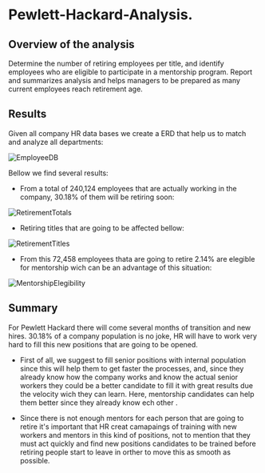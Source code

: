 # Pewlett-Hackard-Analysis.

## Overview of the analysis

Determine the number of retiring employees per title, and identify employees who are eligible to participate in a mentorship program. Report and summarizes analysis and helps managers to be prepared  as many current employees reach retirement age.

## Results

Given all company HR data bases we create a ERD that help us to match and analyze all departments:

![EmployeeDB](https://user-images.githubusercontent.com/96633294/154186618-2f6d231c-9946-49ba-91e7-a35b8f9d23c0.png)

Bellow we find several results: 

- From a total of 240,124 employees that are actually working in the company, 30.18% of them will be retiring soon: 

![RetirementTotals](https://user-images.githubusercontent.com/96633294/154350531-e8d9282d-0d14-49e0-a688-2755a1b30e94.png)

- Retiring titles that are going to be affected bellow:

![RetirementTitles](https://user-images.githubusercontent.com/96633294/154352263-6d97b673-55a6-4c1f-8021-454da263b1f5.png)

- From this 72,458 employees thata are going to retire 2.14% are elegible for mentorship wich can be an advantage of this situation: 

![MentorshipElegibility](https://user-images.githubusercontent.com/96633294/154351712-32c1012e-931c-45c1-aaaf-6b7932c138fd.png)


## Summary

For Pewlett Hackard there will come several months of transition and new hires. 30.18% of a company population is no joke, HR will have to work very hard to fill this new positions that are going to be opened. 

* First of all, we suggest to fill senior positions with internal population since this will help them to get faster the processes, and, since they already know how the company works and know the actual senior workers they could be a better candidate to fill it with great results due the velocity wich they can learn. Here, mentorship candidates can help them better since they already know ech other . 

* Since there is not enough mentors for each person that are going to retire it's important that HR creat camapaings of training with new workers and mentors in this kind of positions, not to mention that they must act quickly and find new positions candidates to be trained before retiring people start to leave in orther to move this as smooth as possible.
